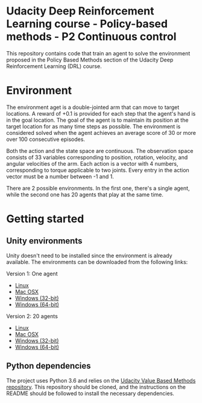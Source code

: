 # Udacity Deep Reinforcement Learning course - Policy-based methods - P2 Continuous control

This repository contains code that train an agent to solve the environment proposed in the Policy Based Methods section
of the Udacity Deep Reinforcement Learning (DRL) course.

# Environment

The environment aget is a double-jointed arm that can move to target locations. A reward of +0.1 is provided for each
step that the agent's hand is in the goal location. The goal of the agent is to maintain its position at the target
location for as many time steps as possible. The environment is considered solved when the agent achieves an
average score of 30 or more over 100 consecutive episodes.

Both the action and the state space are continuous. The observation space consists of 33 variables corresponding to
position, rotation, velocity, and angular velocities of the arm. Each action is a vector with 4 numbers,
corresponding to torque applicable to two joints. Every entry in the action vector must be a number between -1 and 1.

There are 2 possible environments. In the first one, there's a single agent, while the second one has 20 agents that
play at the same time.

# Getting started

## Unity environments

Unity doesn't need to be installed since the environment is already available. The environments can be downloaded from
the following links:

Version 1: One agent
- [Linux](https://s3-us-west-1.amazonaws.com/udacity-drlnd/P2/Reacher/one_agent/Reacher_Linux.zip)
- [Mac OSX](https://s3-us-west-1.amazonaws.com/udacity-drlnd/P2/Reacher/one_agent/Reacher.app.zip)
- [Windows (32-bit)](https://s3-us-west-1.amazonaws.com/udacity-drlnd/P2/Reacher/one_agent/Reacher_Windows_x86.zip)
- [Windows (64-bit)](https://s3-us-west-1.amazonaws.com/udacity-drlnd/P2/Reacher/one_agent/Reacher_Windows_x86_64.zip)


Version 2: 20 agents
- [Linux](https://s3-us-west-1.amazonaws.com/udacity-drlnd/P2/Reacher/Reacher_Linux.zip)
- [Mac OSX](https://s3-us-west-1.amazonaws.com/udacity-drlnd/P2/Reacher/Reacher.app.zip)
- [Windows (32-bit)](https://s3-us-west-1.amazonaws.com/udacity-drlnd/P2/Reacher/Reacher_Windows_x86.zip)
- [Windows (64-bit)](https://s3-us-west-1.amazonaws.com/udacity-drlnd/P2/Reacher/Reacher_Windows_x86_64.zip)

## Python dependencies
The project uses Python 3.6 and relies on the [Udacity Value Based Methods repository](https://github.com/udacity/Value-based-methods#dependencies).
This repository should be cloned, and the instructions on the README should be followed to install the necessary
dependencies.
